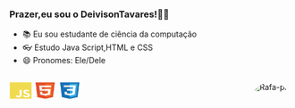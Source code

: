 ### Prazer,eu sou o DeivisonTavares!🐱‍👤 ###

- 📚 Eu sou estudante de ciência da computação
- 👓 Estudo Java Script,HTML e CSS
- 😄 Pronomes: Ele/Dele

<div style="display: inline_block"><br>
  <img align="center" alt="DeivisonTavares-Js" height="30" width="40" src="https://raw.githubusercontent.com/devicons/devicon/master/icons/javascript/javascript-plain.svg">
  <img align="center" alt="DeivisonTavares-HTML" height="30" width="40" src="https://raw.githubusercontent.com/devicons/devicon/master/icons/html5/html5-original.svg">
  <img align="center" alt="DeivisonTavares-CSS" height="30" width="40" src="https://raw.githubusercontent.com/devicons/devicon/master/icons/css3/css3-original.svg">
  <img align="right" alt="Rafa-pic" height="150" style="border-radius:50px;" 
</div>
